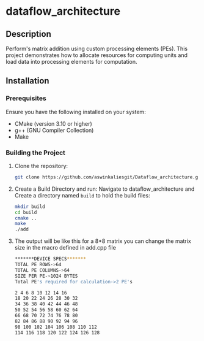 # dataflow_architecture

## Description

Perform's matrix addition using custom processing elements (PEs). This project demonstrates how to allocate resources for computing units and load data into processing elements for computation.

## Installation

### Prerequisites

Ensure you have the following installed on your system:
- CMake (version 3.10 or higher)
- g++ (GNU Compiler Collection)
- Make

### Building the Project

1. Clone the repository:
   ```bash
   git clone https://github.com/aswinkaliesgit/Dataflow_architecture.git
2. Create a Build Directory and run:
   Navigate to dataflow_architecture and
   Create a directory named `build` to hold the build files:
   ```bash
   mkdir build
   cd build
   cmake ..
   make
   ./add
3. The output will be like this for a 8*8 matrix you can change the matrix size in the macro defined in add.cpp file
   ```bash
   *******DEVICE SPECS*******
   TOTAL PE ROWS->64
   TOTAL PE COLUMNS->64
   SIZE PER PE->1024 BYTES
   Total PE's required for calculation->2 PE's

   2 4 6 8 10 12 14 16 
   18 20 22 24 26 28 30 32 
   34 36 38 40 42 44 46 48 
   50 52 54 56 58 60 62 64 
   66 68 70 72 74 76 78 80 
   82 84 86 88 90 92 94 96 
   98 100 102 104 106 108 110 112 
   114 116 118 120 122 124 126 128 
